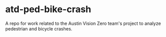 # atd-ped-bike-crash

A repo for work related to the Austin Vision Zero team's project to analyze pedestrian and bicycle crashes. 
